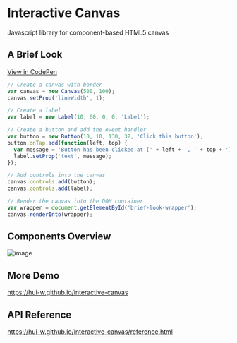 # Interactive Canvas
Javascript library for component-based HTML5 canvas

## A Brief Look

[View in CodePen](https://codepen.io/hui-w/pen/XRpMVj)

```js
// Create a canvas with border
var canvas = new Canvas(500, 100);
canvas.setProp('lineWidth', 1);

// Create a label
var label = new Label(10, 60, 0, 0, 'Label');

// Create a button and add the event handler
var button = new Button(10, 10, 130, 32, 'Click this button');
button.onTap.add(function(left, top) {
  var message = 'Button has been clicked at [' + left + ', ' + top + ']';
  label.setProp('text', message);
});

// Add controls into the canvas
canvas.controls.add(button);
canvas.controls.add(label);

// Render the canvas into the DOM container
var wrapper = document.getElementById('brief-look-wrapper');
canvas.renderInto(wrapper);
```

## Components Overview
![image](https://raw.githubusercontent.com/hui-w/interactive-canvas/master/docs/overview.png)

## More Demo
https://hui-w.github.io/interactive-canvas

## API Reference
https://hui-w.github.io/interactive-canvas/reference.html
